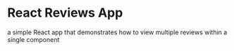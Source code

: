 # React Reviews App

a simple React app that demonstrates how to view multiple reviews within a single component
